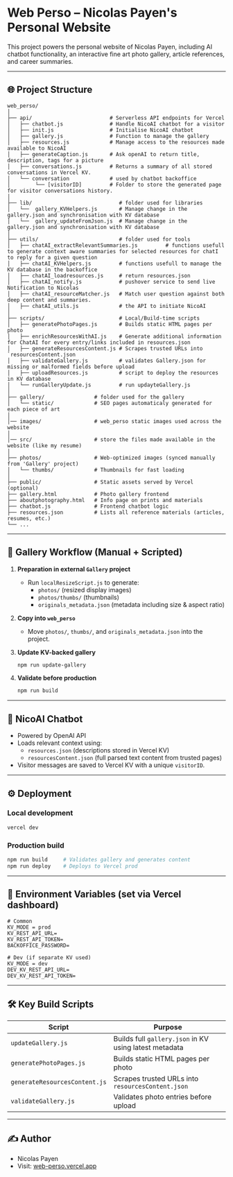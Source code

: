 # Web Perso – Nicolas Payen's Personal Website

This project powers the personal website of Nicolas Payen, including AI chatbot functionality, an interactive fine art photo gallery, article references, and career summaries.

---

## 🌐 Project Structure

```
web_perso/
│
├── api/                         # Serverless API endpoints for Vercel
│   ├── chatbot.js               # Handle NicoAI chatbot for a visitor
│   ├── init.js                  # Initialise NicoAI chatbot
│   ├── gallery.js               # Function to manage the gallery
│   ├── resources.js             # Manage access to the resources made available to NicoAI
│   ├── generateCaption.js       # Ask openAI to return title, description, tags for a picture
│   ├── conversations.js         # Returns a summary of all stored conversations in Vercel KV.
│   └── conversation             # used by chatbot backoffice
│        └── [visitorID]         # Folder to store the generated page for visitor conversations history.
│
├── lib/                            # folder used for libraries 
│   └──  gallery_KVHelpers.js       # Manage change in the gallery.json and synchronisation with KV database 
│   └──  gallery_updateFromJson.js  # Manage change in the gallery.json and synchronisation with KV database 
│
├── utils/                          # folder used for tools 
│   ├── chatAI_extractRelevantSummaries.js         # functions usefull to generate context aware summaries for selected resources for chatI to reply for a given question
│   ├── chatAI_KVHelpers.js         # functions usefull to manage the KV database in the backoffice
│   ├── chatAI_loadresources.js     # return resources.json  
│   ├── chatAI_notify.js            # pushover service to send live Notification to Nicolas 
│   ├── chatAI_resourceMatcher.js   # Match user question against both deep content and summaries.
│   ├── chatAI_utils.js             # the API to initiate NicoAI 
│
├── scripts/                        # Local/Build-time scripts
│   ├── generatePhotoPages.js       # Builds static HTML pages per photo 
│   ├── enrichResourcesWithAI.js    # Generate additional information for ChatAI for every entry/links included in resources.json 
│   ├── generateResourcesContent.js # Scrapes trusted URLs into `resourcesContent.json
│   ├── validateGallery.js          # validates Gallery.json for missing or malformed fields before upload
│   ├── uploadResources.js          # script to deploy the resources in KV database
│   └── runGalleryUpdate.js         # run updayteGallery.js
│
├── gallery/                # folder used for the gallery 
│   └── static/             # SEO pages automaticaly generated for each piece of art
│
│── images/                 # web_perso static images used across the website 
│
│── src/                    # store the files made available in the website (like my resume) 
│
├── photos/                 # Web-optimized images (synced manually from 'Gallery' project)
│   └── thumbs/             # Thumbnails for fast loading
│
├── public/                 # Static assets served by Vercel (optional)
├── gallery.html            # Photo gallery frontend
├── aboutphotography.html   # Info page on prints and materials
├── chatbot.js              # Frontend chatbot logic
├── resources.json          # Lists all reference materials (articles, resumes, etc.)
└── ...
```

---

## 📸 Gallery Workflow (Manual + Scripted)

1. **Preparation in external `Gallery` project**
   - Run `localResizeScript.js` to generate:
     - `photos/` (resized display images)
     - `photos/thumbs/` (thumbnails)
     - `originals_metadata.json` (metadata including size & aspect ratio)

2. **Copy into `web_perso`**
   - Move `photos/`, `thumbs/`, and `originals_metadata.json` into the project.

3. **Update KV-backed gallery**
   ```bash
   npm run update-gallery
   ```

4. **Validate before production**
   ```bash
   npm run build
   ```

---

## 🧠 NicoAI Chatbot

- Powered by OpenAI API
- Loads relevant context using:
  - `resources.json` (descriptions stored in Vercel KV)
  - `resourcesContent.json` (full parsed text content from trusted pages)
- Visitor messages are saved to Vercel KV with a unique `visitorID`.

---

## ⚙️ Deployment

### Local development
```bash
vercel dev
```

### Production build
```bash
npm run build     # Validates gallery and generates content
npm run deploy    # Deploys to Vercel prod
```

---

## 🔐 Environment Variables (set via Vercel dashboard)

```env
# Common
KV_MODE = prod
KV_REST_API_URL=
KV_REST_API_TOKEN=
BACKOFFICE_PASSWORD=

# Dev (if separate KV used)
KV_MODE = dev
DEV_KV_REST_API_URL=
DEV_KV_REST_API_TOKEN=
```

---

## 🛠 Key Build Scripts

| Script                    | Purpose                                                |
|--------------------------|--------------------------------------------------------|
| `updateGallery.js`       | Builds full `gallery.json` in KV using latest metadata |
| `generatePhotoPages.js`  | Builds static HTML pages per photo                     |
| `generateResourcesContent.js` | Scrapes trusted URLs into `resourcesContent.json`     |
| `validateGallery.js`     | Validates photo entries before upload                  |

---

## ✍️ Author

- Nicolas Payen  
- Visit: [web-perso.vercel.app](https://web-perso.vercel.app)